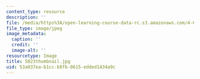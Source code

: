 ```yaml
---
content_type: resource
description: ''
file: /media/https%3A/open-learning-course-data-rc.s3.amazonaws.com/4-614-religious-architecture-and-islamic-cultures-fall-2002/53a037eab1ccb8fb0615edded1434a9c_5023thumbnail.jpg
file_type: image/jpeg
image_metadata:
  caption: ''
  credit: ''
  image-alt: ''
resourcetype: Image
title: 5023thumbnail.jpg
uid: 53a037ea-b1cc-b8fb-0615-edded1434a9c
---
```

